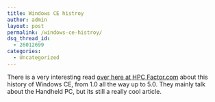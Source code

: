 ```yaml
---
title: Windows CE histroy
author: admin
layout: post
permalink: /windows-ce-histroy/
dsq_thread_id:
  - 26012699
categories:
  - Uncategorized
---
```

There is a very interesting read [over here at HPC Factor.com][1] about this history of Windows CE, from 1.0 all the way up to 5.0. They mainly talk about the Handheld PC, but its still a really cool article.

 [1]: http://www.hpcfactor.com/support/windowsce/